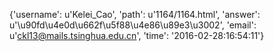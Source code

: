 {'username': u'Kelei_Cao', 'path': u'1164/1164.html', 'answer': u'\u90fd\u4e0d\u662f\u5f88\u4e86\u89e3\u3002', 'email': u'ckl13@mails.tsinghua.edu.cn', 'time': '2016-02-28:16:54:11'}
